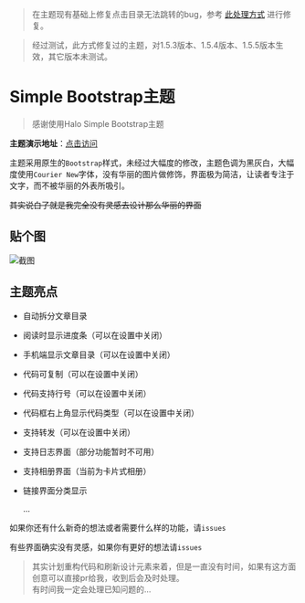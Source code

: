 > 在主题现有基础上修复点击目录无法跳转的bug，参考 [此处理方式](https://bbs.halo.run/d/2288-%E6%9B%B4%E6%96%B0%E4%BA%86%E4%B9%8B%E5%90%8E%E5%8F%91%E7%8E%B0%E6%96%87%E7%AB%A0%E7%9A%84%E7%9B%AE%E5%BD%95%E4%B8%8D%E5%8F%AF%E4%BB%A5%E4%BD%BF%E7%94%A8%E4%BA%86/10) 进行修复。

> 经过测试，此方式修复过的主题，对1.5.3版本、1.5.4版本、1.5.5版本生效，其它版本未测试。

# Simple Bootstrap主题

>  感谢使用Halo Simple Bootstrap主题  

**主题演示地址**：[点击访问](https://halo.cyblogs.top)

主题采用原生的`Bootstrap`样式，未经过大幅度的修改，主题色调为黑灰白，大幅度使用`Courier New`字体，没有华丽的图片做修饰，界面极为简洁，让读者专注于文字，而不被华丽的外表所吸引。

~~其实说白了就是我完全没有灵感去设计那么华丽的界面~~

## 贴个图

![截图](screenshot.png)

## 主题亮点

- 自动拆分文章目录

- 阅读时显示进度条（可以在设置中关闭）

- 手机端显示文章目录（可以在设置中关闭）

- 代码可复制（可以在设置中关闭）

- 代码支持行号（可以在设置中关闭）

- 代码框右上角显示代码类型（可以在设置中关闭）

- 支持转发（可以在设置中关闭）

- 支持日志界面（部分功能暂时不可用）

- 支持相册界面（当前为卡片式相册）

- 链接界面分类显示

  ...

如果你还有什么新奇的想法或者需要什么样的功能，请`issues`

有些界面确实没有灵感，如果你有更好的想法请`issues`

>  其实计划重构代码和刷新设计元素来着，但是一直没有时间，如果有这方面创意可以直接pr给我，收到后会及时处理。  
>  有时间我一定会处理已知问题的...
